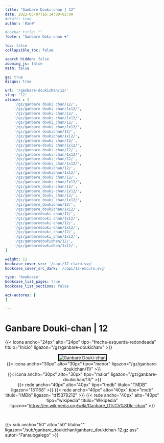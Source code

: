 ```yaml
---
title: "Ganbare Douki-chan | 12"
date: 2022-05-07T16:14:00+02:00
#draft: true
author: 'Ran#'

#navbar_title: ""
footer: "Ganbare Dōki-chan ❤️"

toc: false
collapsible_toc: false

search_hidden: false
zooming_js: false
math: false

ga: true
disqus: true

url: '/ganbare-doukichan/12/'
slug: '12'
aliases : [
    '/gz/ganbare douki chan/12/',
    '/gz/ganbare douki chan/1x12/',
    '/gz/ganbare douki-chan/12/',
    '/gz/ganbare douki-chan/1x12/',
    '/gz/ganbare douki_chan/12/',
    '/gz/ganbare douki_chan/1x12/',
    '/gz/ganbare doukichan/12/',
    '/gz/ganbare doukichan/1x12/',
    '/gz/ganbare-douki chan/12/',
    '/gz/ganbare-douki chan/1x12/',
    '/gz/ganbare-douki-chan/12/',
    '/gz/ganbare-douki-chan/1x12/',
    '/gz/ganbare-douki_chan/12/',
    '/gz/ganbare-douki_chan/1x12/',
    '/gz/ganbare-doukichan/12/',
    '/gz/ganbare-doukichan/1x12/',
    '/gz/ganbare_douki chan/12/',
    '/gz/ganbare_douki chan/1x12/',
    '/gz/ganbare_douki-chan/12/',
    '/gz/ganbare_douki-chan/1x12/',
    '/gz/ganbare_douki_chan/12/',
    '/gz/ganbare_douki_chan/1x12/',
    '/gz/ganbare_doukichan/12/',
    '/gz/ganbare_doukichan/1x12/',
    '/gz/ganbaredouki chan/12/',
    '/gz/ganbaredouki chan/1x12/',
    '/gz/ganbaredouki-chan/12/',
    '/gz/ganbaredouki-chan/1x12/',
    '/gz/ganbaredouki_chan/12/',
    '/gz/ganbaredouki_chan/1x12/',
    '/gz/ganbaredoukichan/12/',
    '/gz/ganbaredoukichan/1x12/',
]

weight: 12
bookcase_cover_src: '/capi/12-claro.svg'
bookcase_cover_src_dark: '/capi/12-escuro.svg'

type: 'bookcase'
bookcase_list_pages: true
bookcase_list_sections: false

eqt-autores: [
]

---
```


# Ganbare Douki-chan | 12

{{< icona ancho="24px" alto="24px" tipo="frecha-esquerda-redondeada" titulo="Inicio" ligazon="/gz/ganbare-doukichan/" >}}

<div style="text-align: center">
<img style="border: 3px solid currentColor" title="Ganbare Douki-chan" alt="Ganbare Douki-chan" src="https://www.themoviedb.org/t/p/original/9NSFBlErzBf0NziFmTrUIOD5qoG.jpg">

<br>

<div style="float: left">
{{< icona ancho="30px" alto="30px" tipo="menor" ligazon="/gz/ganbare-doukichan/11/" >}}
</div>
<div style="float: right">
{{< icona ancho="30px" alto="30px" tipo="maior" ligazon="/gz/ganbare-doukichan/13/" >}}
</div>

{{< rede ancho="40px" alto="40px" tipo="tmdb" titulo="TMDB" ligazon="131168" >}}
{{< rede ancho="40px" alto="40px" tipo="imdb" titulo="IMDb" ligazon="tt15379212" >}}
{{< rede ancho="40px" alto="40px" tipo="wikipedia" titulo="Wikipedia" ligazon="https://en.wikipedia.org/wiki/Ganbare_D%C5%8Dki-chan" >}}
</div>
<br>

{{< sub ancho="50" alto="50" titulo="" ligazon="/sub/ganbare_doukichan/ganbare_doukichan-12.gz.ass" autor="Fansubgalego" >}}

